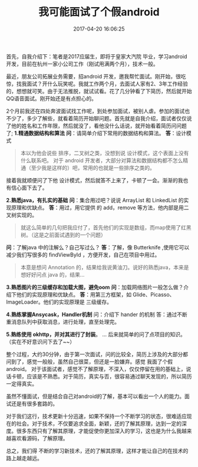 ﻿---
title: 我可能面试了个假android
date: 2017-04-20 16:06:25
categories: [随笔]
tags: [随笔,面试]
---

首先，自我介绍下：笔者是2017应届生，即将于皇家大汽院 毕业，学习android 开发，目前在杭州一家小公司工作（刚试用满两个月），技术一般。<!--more -->

最近，朋友公司拓展业务需要，招android 开发，邀我帮忙面试。刚开始，很吃惊，找我面试？开什么玩笑呢。我就工作两个月，去面试人家有2、3年工作经验的，想想就可笑。由于无法推脱，就试试看。花了几分钟看了下简历，然后就开始QQ语音面试。刚开始还是有点担心的。

2个月前我还在四处奔波面试找工作呢，到处参加面试，被别人虐。参加的面试也不少了，多少了解些，就看着简历开始聊问题。首先就是自我介绍，面试者仅仅说了他的姓名和工作年限，然后就没了，看他没什么话说，就开始看着简历问问题了;
**1.精通数据结构和算法**
**问**：请简单介绍下常用的数据结构和算法。
**答**：设计模式

>本以为他会说些 排序，二叉树之类，没想到说 设计模式，这个表面上没有什么联系吧。 对于 android 开发者，大部分对算法和数据结构都不怎么精通（至少我是这样的）吧，常用的也就是一些排序之类的。

接着我就顺便问了下他 设计模式，然后就答不上来了，卡顿了一会。渐渐的我也有信心面下去了。

**2.熟悉java，有扎实的基础**
**问**：集合用过吧？说说 ArrayList 和 LinkedList 的实现原理和优缺点。
**答**：用过，用它提供 的 add，remove 等方法，他内部是用二叉树实现的。

> 就这么简单的几句把我应付了，首先他们的实现是数组，而map使用了红黑树。（这是之前面试遇到的一个问题）

**问**：了解java 中的注解么？自己写过么？
**答**：了解，像 Butterknife ,使用它可以减少我们写很多的 findViewById ，方便开发，自己在项目中用过。

> 本意是想问 Annotation 的，结果给我说黄油刀。说好的熟悉java，本来是想好好问点 java 的，结果...

**3.熟悉图片的三级缓存和加载大图，避免oom**
**问**：加载网络图片一般怎么做？介绍下他们的实现原理和优缺点。
**答**：用第三方框架，如 Glide、Picasso、ImageLoader。他们的实现原理是 三级缓存。

**4.熟练掌握Ansycask，Handler机制**
问：介绍下 hander 的机制
答：通过不断重消息队列中获取消息，进行处理，直至处理完。

**5.熟练使用 okhttp，并对其进行了封装**。
...
后来就简单的问了点项目的知识。（实在不好意识问下去了~~）

整个过程，大约30分钟，由于第一次面试，问的比较全，简历上涉及的大部分都问到了，感觉一般般，虽然自己很菜，但还是一脸嫌弃。感觉 我面了个假android。
对于该面试者，感觉不了解原理，不深入，仅仅停留在用的基础上，说话卡顿，应该是不熟悉。对于简历，真实与否，很容易通过聊天发现的，所以简历一定得真实。

虽然不懂面试，但是结合自己对android的了解，基本可以看出一个人的能力。面试还是有很多套路的。

对于我们这行，技术更新十分迅速，如果不保持一个不断学习的状态，很难适应现在的社会。对于技术，不仅要追求全面，新颖，还的了解其原理，达到一定的深度。很多东西只有了解其原理，才能促使你更加深入的学习，这也是为什么我越来越喜欢看源码，了解原理。

总之，我们得 不断的学习新技术，还的了解其原理，这样才能让自己的在技术的路上越走越远。









